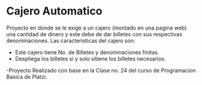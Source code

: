 # Cajero Automatico

Proyecto en donde se le exige a un cajero (montado en una pagina web) una cantidad de dinero y este debe de dar billetes con sus respectivas denominaciones.
Las caracteristicas del cajero son:
* Este cajero tiene No. de Billetes y denominaciones finitas.
* Despliega los billetes si y solo sítiene los billetes necesarios.

-Proyecto Realizado con base en la Clase no. 24 del curso de Programacion Basica de Platzi.
